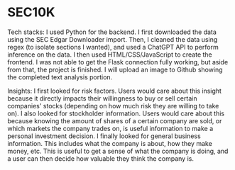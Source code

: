 # SEC10K
Tech stacks: I used Python for the backend. I first downloaded the data using the SEC Edgar Downloader import. Then, I cleaned the data using regex (to isolate sections I wanted), and used a ChatGPT API to perform inference on the data. I then used HTML/CSS/JavaScript to create the frontend. I was not able to get the Flask connection fully working, but aside from that, the project is finished. I will upload an image to Github showing the completed text analysis portion.

Insights: 
I first looked for risk factors. Users would care about this insight because it directly impacts their willingness to buy or sell certain companies' stocks (depending on how much risk they are willing to take on).
I also looked for stockholder information. Users would care about this because knowing the amount of shares of a certain company are sold, or which markets the company trades on, is useful information to make a personal investment decision.
I finally looked for general business information. This includes what the company is about, how they make money, etc. This is useful to get a sense of what the company is doing, and a user can then decide how valuable they think the company is.
